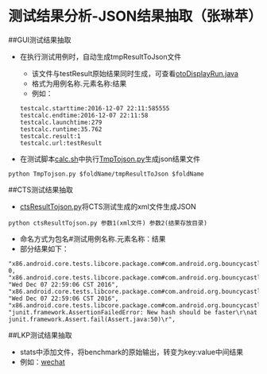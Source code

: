 # 测试结果分析-JSON结果抽取（张琳苹）

##GUI测试结果抽取
  
  - 在执行测试用例时，自动生成tmpResultToJson文件
    - 该文件与testResult原始结果同时生成，可查看[otoDisplayRun.java](https://github.com/openthos/oto_Uitest/blob/master/calc/src/com/autoTestUI/otoDisplayRun.java)
    - 格式为用例名称.元素名称:结果
    - 例如：
    ```
    testcalc.starttime:2016-12-07 22:11:585555
    testcalc.endtime:2016-12-07 22:11:58
    testcalc.launchtime:279
    testcalc.runtime:35.762
    testcalc.result:1
    testcalc.url:testResult
    ```
  
  - 在测试脚本[calc.sh](https://github.com/openthos/oto_Uitest/blob/master/calc/calc.sh)中执行[TmpTojson.py](https://github.com/openthos/oto_Uitest/blob/master/calc/TmpTojson.py)生成json结果文件
  ```
  python TmpTojson.py $foldName/tmpResultToJson $foldName
  ```

##CTS测试结果抽取
  
  - [ctsResultTojson.py](https://github.com/openthos/testing-analysis/blob/master/auto-testing-script/cts-autotest/ctsResultTojson.py)将CTS测试生成的xml文件生成JSON
  
  ```
  python ctsResultTojson.py 参数1(xml文件) 参数2(结果存放目录)
  ```
  - 命名方式为包名#测试用例名称.元素名称：结果
  - 部分结果如下：
  
  ```
  "x86.android.core.tests.libcore.package.com#com.android.org.bouncycastle.crypto.digests.DigestTest.testSHA256.result": 0, 
 "x86.android.core.tests.libcore.package.com#com.android.org.bouncycastle.crypto.digests.DigestTest.testSHA256.starttime": "Wed Dec 07 22:59:06 CST 2016", 
 "x86.android.core.tests.libcore.package.com#com.android.org.bouncycastle.crypto.digests.DigestTest.testSHA256.endtime": "Wed Dec 07 22:59:06 CST 2016", 
 "x86.android.core.tests.libcore.package.com#com.android.org.bouncycastle.crypto.digests.DigestTest.testSHA256.errorMessage": "junit.framework.AssertionFailedError: New hash should be faster\r\nat junit.framework.Assert.fail(Assert.java:50)\r",
 ```
 
##LKP测试结果抽取
  
  - stats中添加文件，将benchmark的原始输出，转变为key:value中间结果
  - 例如：[wechat](https://github.com/openthos/oto_lkp/blob/master/lkp-tests-master/stats/wechat)
